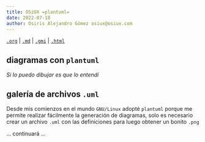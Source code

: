 ```yaml
---
title: OSiUX =plantuml=
date: 2022-07-18
author: Osiris Alejandro Gómez osiux@osiux.com
---
```


[`.org`](https://gitlab.com/osiux/osiux.gitlab.io/-/raw/master/uml.org) |
[`.md`](https://gitlab.com/osiux/osiux.gitlab.io/-/raw/master/uml.md) |
[`.gmi`](gemini://gmi.osiux.com/uml.gmi) |
[`.html`](https://osiux.gitlab.io/uml.html)

## diagramas con `plantuml`

*Si lo puedo dibujar es que lo entendí*

## galería de archivos `.uml`

Desde mis comienzos en el mundo `GNU/Linux` adopté `plantuml` porque me
permite realizar fácilmente la generación de diagramas, solo es
necesario crear un archivo `.uml` con las definiciones para luego
obtener un bonito `.png`

... continuará ...
